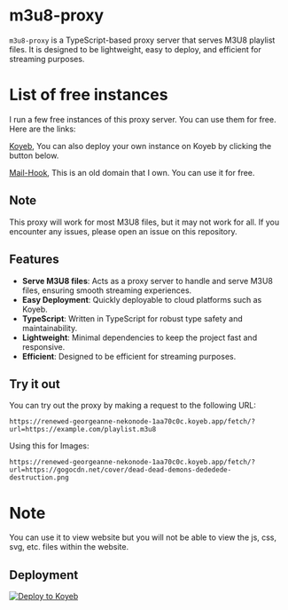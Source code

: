 # m3u8-proxy

`m3u8-proxy` is a TypeScript-based proxy server that serves M3U8 playlist files. It is designed to be lightweight, easy to deploy, and efficient for streaming purposes.

# List of free instances

I run a few free instances of this proxy server. You can use them for free. Here are the links:

[Koyeb](https://renewed-georgeanne-nekonode-1aa70c0c.koyeb.app/), You can also deploy your own instance on Koyeb by clicking the button below.

[Mail-Hook](https://proxy.mail-hook.comp/), This is an old domain that I own. You can use it for free.

## Note

This proxy will work for most M3U8 files, but it may not work for all. If you encounter any issues, please open an issue on this repository.

## Features

- **Serve M3U8 files**: Acts as a proxy server to handle and serve M3U8 files, ensuring smooth streaming experiences.
- **Easy Deployment**: Quickly deployable to cloud platforms such as Koyeb.
- **TypeScript**: Written in TypeScript for robust type safety and maintainability.
- **Lightweight**: Minimal dependencies to keep the project fast and responsive.
- **Efficient**: Designed to be efficient for streaming purposes.

## Try it out

You can try out the proxy by making a request to the following URL:

```
https://renewed-georgeanne-nekonode-1aa70c0c.koyeb.app/fetch/?url=https://example.com/playlist.m3u8
```

Using this for Images:

```
https://renewed-georgeanne-nekonode-1aa70c0c.koyeb.app/fetch/?url=https://gogocdn.net/cover/dead-dead-demons-dededede-destruction.png
```

# Note

You can use it to view website but you will not be able to view the js, css, svg, etc. files within the website.

## Deployment 

[![Deploy to Koyeb](https://www.koyeb.com/static/images/deploy/button.svg)](https://app.koyeb.com/deploy?name=simple-proxy&type=git&repository=DeveloperJosh/m3u8-proxy&branch=main&env[PORT]=3000&ports=3000;http;/&builder=dockerfile)